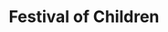 ---
pid: llp186
title: Festival of Children
location_transcription: Philadelphia
coordinates: "[-75.20704079651, 39.955332899068]"
zipcode: 
gen_neighborhood: 
neighborhood: 
outside_phl: 
age: '10'
age_range: 6-13
instagram: 
image_file_name: llp_186.jpg
proposal_transcription: The kind of Festival I want to have is Festival of Children
  because children don't get that much attention. Children need to learn about
topic: Education,Youth
topic_summary: 0, 0
type: Event
keywords_other: festival, children
credit: Nierra Lofton
image_labels: 
twitter: 
facebook: 
permalink: "/monuments/llp186/"
layout: item-page
---